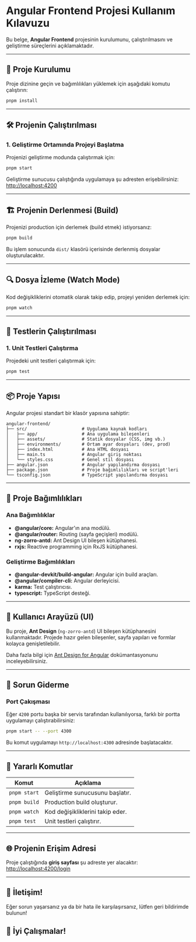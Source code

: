 # **Angular Frontend Projesi Kullanım Kılavuzu**

Bu belge, **Angular Frontend** projesinin kurulumunu, çalıştırılmasını ve geliştirme süreçlerini açıklamaktadır.

---

## 🚀 **Proje Kurulumu**

Proje dizinine geçin ve bağımlılıkları yüklemek için aşağıdaki komutu çalıştırın:

```bash
pnpm install
```

---

## 🛠️ **Projenin Çalıştırılması**

### **1. Geliştirme Ortamında Projeyi Başlatma**

Projenizi geliştirme modunda çalıştırmak için:

```bash
pnpm start
```

Geliştirme sunucusu çalıştığında uygulamaya şu adresten erişebilirsiniz:  
[http://localhost:4200](http://localhost:4200)

---

## 🏗️ **Projenin Derlenmesi (Build)**

Projenizi production için derlemek (build etmek) istiyorsanız:

```bash
pnpm build
```

Bu işlem sonucunda `dist/` klasörü içerisinde derlenmiş dosyalar oluşturulacaktır.

---

## 🔍 **Dosya İzleme (Watch Mode)**

Kod değişikliklerini otomatik olarak takip edip, projeyi yeniden derlemek için:

```bash
pnpm watch
```

---

## 🧪 **Testlerin Çalıştırılması**

### **1. Unit Testleri Çalıştırma**

Projedeki unit testleri çalıştırmak için:

```bash
pnpm test
```

---

## 📦 **Proje Yapısı**

Angular projesi standart bir klasör yapısına sahiptir:

```plaintext
angular-frontend/
├── src/                     # Uygulama kaynak kodları
│   ├── app/                 # Ana uygulama bileşenleri
│   ├── assets/              # Statik dosyalar (CSS, img vb.)
│   ├── environments/        # Ortam ayar dosyaları (dev, prod)
│   ├── index.html           # Ana HTML dosyası
│   ├── main.ts              # Angular giriş noktası
│   └── styles.css           # Genel stil dosyası
├── angular.json             # Angular yapılandırma dosyası
├── package.json             # Proje bağımlılıkları ve script'leri
└── tsconfig.json            # TypeScript yapılandırma dosyası
```

---

## 🔗 **Proje Bağımlılıkları**

### **Ana Bağımlılıklar**
- **@angular/core:** Angular'ın ana modülü.
- **@angular/router:** Routing (sayfa geçişleri) modülü.
- **ng-zorro-antd:** Ant Design UI bileşen kütüphanesi.
- **rxjs:** Reactive programming için RxJS kütüphanesi.

### **Geliştirme Bağımlılıkları**
- **@angular-devkit/build-angular:** Angular için build araçları.
- **@angular/compiler-cli:** Angular derleyicisi.
- **karma:** Test çalıştırıcısı.
- **typescript:** TypeScript desteği.

---

## 🌟 **Kullanıcı Arayüzü (UI)**

Bu proje, **Ant Design** (`ng-zorro-antd`) UI bileşen kütüphanesini kullanmaktadır. Projede hazır gelen bileşenler, sayfa yapıları ve formlar kolayca genişletilebilir.

Daha fazla bilgi için [Ant Design for Angular](https://ng.ant.design/) dokümantasyonunu inceleyebilirsiniz.

---

## 🚦 **Sorun Giderme**

### **Port Çakışması**

Eğer `4200` portu başka bir servis tarafından kullanılıyorsa, farklı bir portta uygulamayı çalıştırabilirsiniz:

```bash
pnpm start -- --port 4300
```

Bu komut uygulamayı `http://localhost:4300` adresinde başlatacaktır.

---

## 🎯 **Yararlı Komutlar**

| Komut            | Açıklama                                  |
|------------------|-------------------------------------------|
| `pnpm start`     | Geliştirme sunucusunu başlatır.          |
| `pnpm build`     | Production build oluşturur.              |
| `pnpm watch`     | Kod değişikliklerini takip eder.         |
| `pnpm test`      | Unit testleri çalıştırır.                |

---

## 🌐 **Projenin Erişim Adresi**

Proje çalıştığında **giriş sayfası** şu adreste yer alacaktır:  
[http://localhost:4200/login](http://localhost:4200/login)

---

## 🎯 **İletişim!**

Eğer sorun yaşarsanız ya da bir hata ile karşılaşırsanız, lütfen geri bildirimde bulunun!

## 🎉 **İyi Çalışmalar!**
